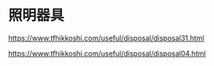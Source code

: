 # 照明器具
https://www.tfhikkoshi.com/useful/disposal/disposal31.html


https://www.tfhikkoshi.com/useful/disposal/disposal04.html
